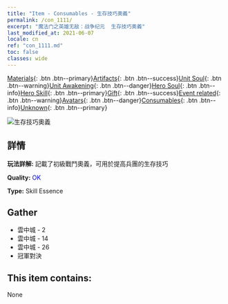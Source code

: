 ```yaml
---
title: "Item - Consumables - 生存技巧奧義"
permalink: /con_1111/
excerpt: "魔法门之英雄无敌：战争纪元  生存技巧奧義"
last_modified_at: 2021-06-07
locale: cn
ref: "con_1111.md"
toc: false
classes: wide
---
```

 [Materials](/ItemsCN/){: .btn .btn--primary}[Artifacts](/ItemsCN/Artifacts/){: .btn .btn--success}[Unit Soul](/ItemsCN/UnitSoul/){: .btn .btn--warning}[Unit Awakening](/ItemsCN/UnitAwakening/){: .btn .btn--danger}[Hero Soul](/ItemsCN/HeroSoul/){: .btn .btn--info}[Hero Skill](/ItemsCN/HeroSkill/){: .btn .btn--primary}[Gift](/ItemsCN/Gift/){: .btn .btn--success}[Event related](/ItemsCN/Events/){: .btn .btn--warning}[Avatars](/ItemsCN/Avatars/){: .btn .btn--danger}[Consumables](/ItemsCN/Consumables/){: .btn .btn--info}[Unknown](/ItemsCN/Unknown/){: .btn .btn--primary}

 ![生存技巧奧義](/images/t/i_7002.png)

## 詳情
 **玩法詳解:** 記載了初級戰鬥奧義，可用於提高兵團的生存技巧

 **Quality:** <span style="color: #0000CD">OK</span>

 **Type:** Skill Essence

## Gather

*    雲中城 - 2 
*    雲中城 - 14 
*    雲中城 - 26 
*    冠軍對決 

## This item contains:

  None


